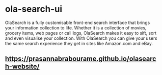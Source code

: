 # ola-search-ui
OlaSearch is a fully customisable front-end search interface that brings your information collection to life. Whether it is a collection of movies, grocery items, web pages or call logs, OlaSearch makes it easy to sift, sort and even visualise your collection. With OlaSearch you can give your users the same search experience they get in sites like Amazon.com and eBay.

## https://prasannabrabourame.github.io/olasearch-website/
